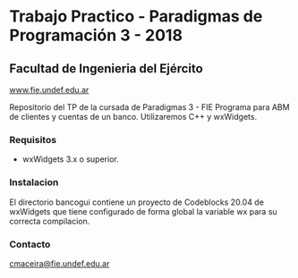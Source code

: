 # Trabajo Practico - Paradigmas de Programación 3 - 2018
## Facultad de Ingenieria del Ejército
www.fie.undef.edu.ar

Repositorio del TP de la cursada de Paradigmas 3 - FIE
Programa para ABM de clientes y cuentas de un banco.
Utilizaremos C++ y wxWidgets.

### Requisitos
- wxWidgets 3.x o superior.

### Instalacion
El directorio bancogui contiene un proyecto de Codeblocks 20.04 de wxWidgets que tiene configurado de forma global la variable wx para su correcta compilacion.

### Contacto
cmaceira@fie.undef.edu.ar

